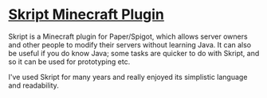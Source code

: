 # [Skript Minecraft Plugin](https://github.com/SkriptLang/Skript)

Skript is a Minecraft plugin for Paper/Spigot, which allows server owners and other people to modify their servers without learning Java. It can also be useful if you do know Java; some tasks are quicker to do with Skript, and so it can be used for prototyping etc.

I've used Skript for many years and really enjoyed its simplistic language and readability.

